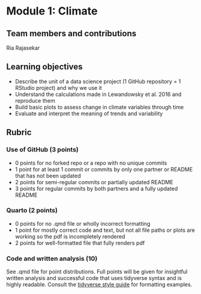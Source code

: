# Module 1: Climate

## Team members and contributions
Ria Rajasekar

## Learning objectives

 - Describe the unit of a data science project (1 GitHub repository = 1 RStudio project) and why we use it
 - Understand the calculations made in Lewandowsky et al. 2016 and reproduce them
 - Build basic plots to assess change in climate variables through time
 - Evaluate and interpret the meaning of trends and variability
 
## Rubric

### Use of GitHub (3 points)
 - 0 points for no forked repo or a repo with no unique commits
 - 1 point for at least 1 commit or commits by only one partner or README that has not been updated
 - 2 points for semi-regular commits or partially updated README
 - 3 points for regular commits by both partners and a fully updated README
 
### Quarto (2 points)
 - 0 points for no .qmd file or wholly incorrect formatting
 - 1 point for mostly correct code and text, but not all file paths or plots are working so the pdf is incompletely rendered
 - 2 points for well-formatted file that fully renders pdf

### Code and written analysis (10)
See .qmd file for point distributions. 
Full points will be given for insightful written analysis and successful code that uses tidyverse syntax and is highly readable. 
Consult the [tidyverse style guide](https://style.tidyverse.org/) for formatting examples. 
